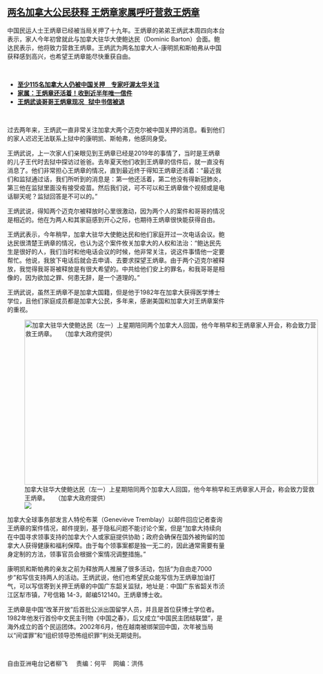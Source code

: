 <!--1633030860000-->
[两名加拿大公民获释    王炳章家属呼吁营救王炳章](https://www.rfa.org/mandarin/yataibaodao/renquanfazhi/lf-09302021151943.html)
------

<p></p><p>中国民运人士王炳章已经被当局关押了十九年。王炳章的弟弟王炳武本周四向本台表示，家人今年初曾就此与加拿大驻华大使鲍达民（<span>Dominic Barton</span><span>）会面。鲍达民表示，他将致力营救王炳章。王炳武为两名加拿大人</span><span>-</span><span>康明凯和斯帕弗从中国获释感到高兴，也希望王炳章能尽快重获自由。</span></p><p><br/></p><ul><li><span><a href="https://www.rfa.org/mandarin/yataibaodao/junshiwaijiao/lf-09272021142023.html"><strong>至少115名加拿大人仍被中国关押　专家吁渥太华关注</strong></a></span></li><li><strong><a href="https://www.rfa.org/mandarin/Xinwen/9-08112020141730.html">家属：王炳章还活着！收到近半年唯一信件</a></strong></li><li><strong><a href="https://www.rfa.org/mandarin/yataibaodao/renquanfazhi/lf-07032019123217.html">王炳武谈哥哥王炳章现况   狱中书信被退</a></strong></li></ul><p><br/></p><p>过去两年来，王炳武一直非常关注加拿大两个迈克尔被中国关押的消息。看到他们的家人迟迟无法联系上狱中的康明凯、斯帕弗，他感同身受。</p><p><span>王炳武说，上一次家人们亲眼见到王炳章已经是</span><span>2019</span><span>年的事情了，当时是王炳章的儿子王代时去狱中探访过爸爸。去年夏天他们收到王炳章的信件后，就一直没有消息了。他们非常担心王炳章的情况，直到最近终于得知王炳章还活着：</span><span>“</span><span>最近我们和监狱通过话，我们所听到的消息是：第一他还活着，第二他没有得新冠肺炎，第三他在监狱里面没有接受疫苗。然后我们说，可不可以和王炳章做个视频或是电话聊天呢？监狱回答是不可以的。</span><span>”</span></p><p><span>王炳武说，得知两个迈克尔被释放时心里很激动，因为两个人的案件和哥哥的情况是相近的。他在为两人和其家庭感到开心之际，也期待王炳章很快能获得自由。</span></p><p><span>王炳武表示，今年稍早，加拿大驻华大使鲍达民和他们家庭开过一次电话会议。鲍达民很清楚王炳章的情况，也认为这个案件攸关加拿大的人权和法治：</span><span>“</span><span>鲍达民先生是很好的人，我们当时和他电话会议的时候，他非常关注，说这件事情他一定要帮忙。他说，我放下电话后就会去申请、去要求探望王炳章。由于两个迈克尔被释放，我觉得我哥哥被释放是有很大希望的。中共给他们安上的罪名，和我哥哥是相像的，因为欲加之罪、何患无辞，是一个道理的。</span><span>”</span></p><p><span>王炳武说，虽然王炳章不是加拿大国籍，但是他于</span><span>1982</span><span>年在加拿大获得医学博士学位，且他们家庭成员都是加拿大公民，多年来，感谢美国和加拿大对王炳章案件的重视。</span></p><p><span><figure class="image-richtext image-inline captioned" style="width:680px;"><img alt="加拿大驻华大使鲍达民（左一）上星期陪同两个加拿大人回国，他今年稍早和王炳章家人开会，称会致力营救王炳章。　　（加拿大政府提供）" height="382" src="https://www.rfa.org/mandarin/yataibaodao/renquanfazhi/lf-09302021151943.html/wang-2.jpg/@@images/cbc24311-85f6-4574-8891-8ac1013a49ec.jpeg" title="Wang 2.jpg" width="680"/><figcaption class="image-caption">加拿大驻华大使鲍达民（左一）上星期陪同两个加拿大人回国，他今年稍早和王炳章家人开会，称会致力营救王炳章。　　（加拿大政府提供）</figcaption><small></small><div id="zoomattribute"><a data-caption="加拿大驻华大使鲍达民（左一）上星期陪同两个加拿大人回国，他今年稍早和王炳章家人开会，称会致力营救王炳章。　　（加拿大政府提供）" data-fancybox="" href="https://www.rfa.org/mandarin/yataibaodao/renquanfazhi/lf-09302021151943.html/wang-2.jpg" id="single_image" title="加拿大驻华大使鲍达民（左一）上星期陪同两个加拿大人回国，他今年稍早和王炳章家人开会，称会致力营救王炳章。　　（加拿大政府提供）"><img src="/++plone++rfa-resources/img/icon-zoom.png"/></a></div></figure></span></p><p><span>加拿大全球事务部发言人特伦布莱（</span><span>Geneviève Tremblay</span><span>）以邮件回应记者查询王炳章的案件情况，邮件提到，基于隐私问题不能讨论个案，但是</span><span>“</span><span>加拿大持续向在中国寻求领事支持的加拿大个人或家庭提供协助；政府会确保在国外被拘留的加拿大人获得健康和福利保障。由于每个领事案都是独一无二的，因此通常需要有量身定制的方法，领事官员会根据个案情况调整措施。</span><span>”</span></p><p><span>康明凯和斯帕弗的亲友之前为释放两人推展了很多活动，包括</span><span>“</span><span>为自由走</span><span>7000</span><span>步</span><span>”</span><span>和写信支持两人的活动。王炳武说，他们也希望民众能写信为王炳章加油打气，可以写信寄到关押王炳章的中国广东韶关监狱，地址是：中国广东省韶关市浈江区犁市镇，</span><span>7</span><span>号信箱</span><span> 14-3</span><span>，邮编</span><span>512140</span><span>。王炳章博士收。</span></p><p><span>王炳章是中国</span><span>“</span><span>改革开放</span><span>”</span><span>后首批公派出国留学人员，并且是首位获博士学位者。</span><span>1982</span><span>年他发行首份中文民主刊物《中国之春》，后又成立</span><span>“</span><span>中国民主团结联盟</span><span>”</span><span>，是海外成立的首个民运团体。</span><span>2002</span><span>年</span><span>6</span><span>月，他在越南被绑架回中国，次年被当局以</span><span>“</span><span>间谍罪</span><span>”</span><span>和</span><span>“</span><span>组织领导恐怖组织罪</span><span>”</span><span>判处无期徒刑。</span></p><p><br/></p><p><span><span></span>自由亚洲电台记者柳飞     责编：何平    网编：洪伟</span><span></span></p>
